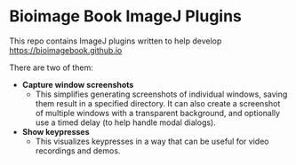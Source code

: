 # Bioimage Book ImageJ Plugins

This repo contains ImageJ plugins written to help develop https://bioimagebook.github.io

There are two of them:
* **Capture window screenshots**
  * This simplifies generating screenshots of individual windows, saving them result in a specified directory. It can also create a screenshot of multiple windows with a transparent background, and optionally use a timed delay (to help handle modal dialogs).
* **Show keypresses**
  * This visualizes keypresses in a way that can be useful for video recordings and demos.
